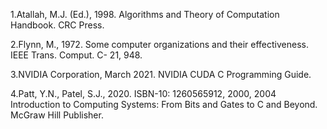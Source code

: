 1.Atallah, M.J. (Ed.), 1998. Algorithms and Theory of Computation Handbook. CRC Press.

2.Flynn, M., 1972. Some computer organizations and their effectiveness. IEEE Trans. Comput. C- 21, 948.

3.NVIDIA Corporation, March 2021. NVIDIA CUDA C Programming Guide.

4.Patt, Y.N., Patel, S.J., 2020. ISBN-10: 1260565912, 2000, 2004 Introduction to Computing Systems: From Bits and Gates to C and Beyond. McGraw Hill Publisher.